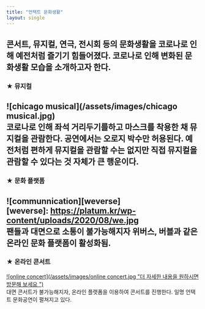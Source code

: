 ```yaml
---  
title: "언택트 문화생활"
layout: single  
---  
```

  
콘서트, 뮤지컬, 연극, 전시회 등의 문화생활을 코로나로 인해 예전처럼 즐기기 힘들어졌다. 코로나로 인해 변화된 문화생활 모습을 소개하고자 한다.  
---  
### ★ 뮤지컬
![chicago musical](/assets/images/chicago musical.jpg)  
코로나로 인해 좌석 거리두기를하고 마스크를 착용한 채 뮤지컬을 관람한다. 공연에서는 오로지 박수만 허용된다. 
예전처럼 편하게 뮤지컬을 관람할 수는 없지만 직접 뮤지컬을 관람할 수 있다는 것 자체가 큰 행운이다.  
---  
### ★ 문화 플랫폼
![communnication][weverse]  
[weverse]: https://platum.kr/wp-content/uploads/2020/08/we.jpg  
팬들과 대면으로 소통이 불가능해지자 위버스, 버블과 같은 온라인 문화 플랫폼이 활성화됨.  
---  
### ★ 온라인 콘서트  
[![online concert](/assets/images/online concert.jpg "더 자세한 내용을 원하시면 방문해 보세요
")](https://biz.chosun.com/site/data/html_dir/2020/10/12/2020101202121.html)  
대면 콘서트가 불가능해지자, 온라인 플랫폼을 이용하여 콘서트를 진행한다. 
일명 언택트 문화공연이 펼쳐지고 있다. 
